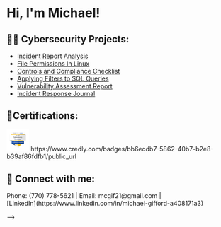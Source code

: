 <h1>Hi, I'm Michael!</h1>

<h2>👨‍💻 Cybersecurity Projects:</h2>

  - [Incident Report Analysis](https://github.com/mcgif21/IncidentReport/tree/main)
  - [File Permissions In Linux](https://github.com/mcgif21/FilePermissions/tree/main)
  - [Controls and Compliance Checklist](https://github.com/mcgif21/ControlsCompliance/tree/main)
  - [Applying Filters to SQL Queries](https://github.com/mcgif21/SQLqueries/tree/main)
  - [Vulnerability Assessment Report](https://github.com/mcgif21/VulnerabilityAssessment/tree/main)
  - [Incident Response Journal](https://github.com/mcgif21/IncidentResponse/tree/main)
    
<h2>📃Certifications:</h2>
<img src="google-cybersecurity-certificate.png" height="10%" width="10%" alt="Disk Sanitization Steps"/>
 https://www.credly.com/badges/bb6ecdb7-5862-40b7-b2e8-b39af86fdfb1/public_url


<h2> 🤳 Connect with me:</h2>
Phone: (770) 778-5621 | Email: mcgif21@gmail.com | <br />
[LinkedIn](https://www.linkedin.com/in/michael-gifford-a408171a3)



-->
